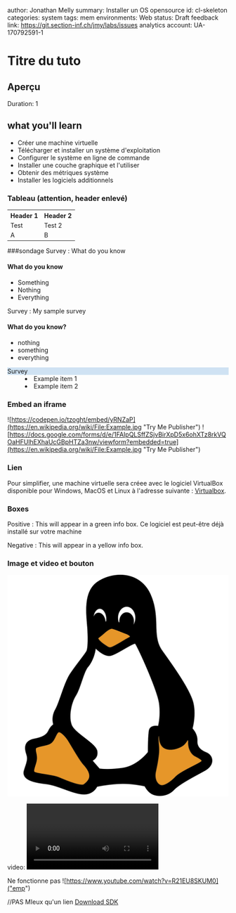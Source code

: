 author: Jonathan Melly
summary: Installer un OS opensource
id: cl-skeleton
categories: system
tags: mem
environments: Web
status: Draft
feedback link: https://git.section-inf.ch/jmy/labs/issues
analytics account: UA-170792591-1


# Titre du tuto

## Aperçu 
Duration: 1

## what you'll learn
- Créer une machine virtuelle
- Télécharger et installer un système d'exploitation
- Configurer le système en ligne de commande
- Installer une couche graphique et l'utiliser
- Obtenir des métriques système
- Installer les logiciels additionnels

### Tableau (attention, header enlevé)
<table>
<tr>
<th>Header 1</th> <th>Header 2 </th>
</tr>
<tr>
<td> Test</td> <td>Test 2</td>
</tr>
<tr>
<td>A</td><td>B</td>
</tr>
</table>

###sondage
Survey
: What do you know
<h4>What do you know</h4>
<ul>
  <li>Something</li>
  <li>Nothing</li>
  <li>Everything</li>
</ul>

Survey
: My sample survey
#### What do you know?
- nothing
- something
- everything


<dl>
	<dt style="background-color:#cfe2f3;">Survey</dt>
<dd>
  <li>Example item 1</li>
  <li>Example item 2</li>
</dd>
</dl>

### Embed an iframe
![https://codepen.io/tzoght/embed/yRNZaP](https://en.wikipedia.org/wiki/File:Example.jpg "Try Me Publisher")
![https://docs.google.com/forms/d/e/1FAIpQLSffZSjvBirXpD5x6ohXTz8rkVQOaHFUlhEXhaUcGBpHTZa3nw/viewform?embedded=true](https://en.wikipedia.org/wiki/File:Example.jpg "Try Me Publisher")

### Lien
Pour simplifier, une machine virtuelle sera créee avec le logiciel VirtualBox disponible pour Windows, MacOS et Linux à l'adresse suivante : [Virtualbox](https://www.virtualbox.org/wiki/Downloads).


### Boxes
Positive
: This will appear in a green info box.
Ce logiciel est peut-être déjà installé sur votre machine

Negative
: This will appear in a yellow info box.

### Image et video et bouton

![Tux](codelabs/assets/linux.svg)

video:
<video id="Ji-PzvCyGQY"></video>

Ne fonctionne pas
![https://www.youtube.com/watch?v=R21EU8SKUM0]("emp")

//PAS MIeux qu'un lien
[Download SDK](https://www.google.com)
